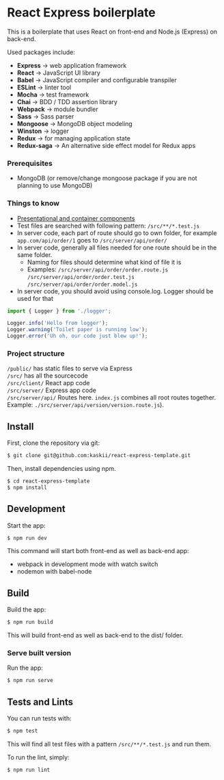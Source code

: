 # React Express boilerplate

This is a boilerplate that uses React on front-end and Node.js (Express) on back-end.

Used packages include:
- **Express** -> web application framework
- **React** -> JavaScript UI library
- **Babel** -> JavaScript compiler and configurable transpiler
- **ESLint** -> linter tool
- **Mocha** -> test framework
- **Chai** -> BDD / TDD assertion library
- **Webpack** -> module bundler
- **Sass** -> Sass parser
- **Mongoose** -> MongoDB object modeling
- **Winston** -> logger 
- **Redux** -> for managing application state
- **Redux-saga** -> An alternative side effect model for Redux apps

### Prerequisites
- MongoDB (or remove/change mongoose package if you are not planning to use MongoDB)

### Things to know
- [Presentational and container components](https://redux.js.org/basics/usage-with-react#presentational-and-container-components)
- Test files are searched with following pattern: ``/src/**/*.test.js``
- In server code, each part of route should go to own folder, for example ``app.com/api/order/1`` goes to ``/src/server/api/order/``
- In server code, generally all files needed for one route should be in the same folder. 
    - Naming for files should determine what kind of file it is
    - Examples: ``/src/server/api/order/order.route.js`` ``/src/server/api/order/order.test.js`` ``/src/server/api/order/order.model.js``
- In server code, you should avoid using console.log. Logger should be used for that
```javascript
import { Logger } from './logger';

Logger.info('Hello from logger');
Logger.warning('Toilet paper is running low');
Logger.error('Uh oh, our code just blew up!');
```

### Project structure
``/public/`` has static files to serve via Express \
``/src/`` has all the sourcecode \
``/src/client/`` React app code \
``/src/server/`` Express app code \
``/src/server/api/`` Routes here. ``index.js`` combines all root routes together. Example: ``./src/server/api/version/version.route.js``). 

## Install

First, clone the repository via git:
```bash
$ git clone git@github.com:kaskii/react-express-template.git
```
Then, install dependencies using npm.
```bash
$ cd react-express-template
$ npm install
```
## Development

Start the app:
```bash
$ npm run dev
```
This command will start both front-end as well as back-end app:
- webpack in development mode with watch switch 
- nodemon with babel-node

## Build

Build the app:
```bash
$ npm run build
```
This will build front-end as well as back-end to the dist/ folder.

### Serve built version
Run the app:
```bash
$ npm run serve
```

## Tests and Lints
You can run tests with:
```bash
$ npm test
```
This will find all test files with a pattern ``/src/**/*.test.js`` and run them.

To run the lint, simply:
```bash
$ npm run lint
```

